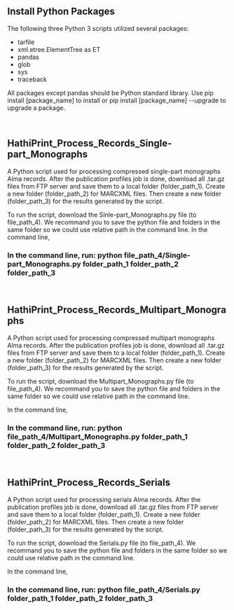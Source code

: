 ## Install Python Packages
The following three Python 3 scripts utilized several packages:
  - tarfile
  - xml.etree.ElementTree as ET
  - pandas
  - glob
  - sys
  - traceback

All packages except pandas should be Python standard library. Use pip install [package_name] to install or pip install [package_name] --upgrade to upgrade a package.

<br/>

## HathiPrint_Process_Records_Single-part_Monographs

A Python script used for processing compressed single-part monographs Alma records. After the publication profiles job is done, download all .tar.gz files from FTP server and save them to a local folder (folder_path_1). Create a new folder (folder_path_2) for MARCXML files. Then create a new folder (folder_path_3) for the results generated by the script.

To run the script, download the Sinle-part_Monographs.py file (to file_path_4). We recommand you to save the python file and folders in the same folder so we could use relative path in the command line.
In the command line, 
### In the command line, run: python file_path_4/Single-part_Monographs.py folder_path_1 folder_path_2 folder_path_3
<br/>

## HathiPrint_Process_Records_Multipart_Monographs
A Python script used for processing compressed multipart monographs Alma records. After the publication profiles job is done, download all .tar.gz files from FTP server and save them to a local folder (folder_path_1). Create a new folder (folder_path_2) for MARCXML files. Then create a new folder (folder_path_3) for the results generated by the script.

To run the script, download the Multipart_Monographs.py file (to file_path_4). We recommand you to save the python file and folders in the same folder so we could use relative path in the command line.

In the command line, 
### In the command line, run: python file_path_4/Multipart_Monographs.py folder_path_1 folder_path_2 folder_path_3
                           
<br/>

## HathiPrint_Process_Records_Serials
A Python script used for processing serials Alma records. After the publication profiles job is done, download all .tar.gz files from FTP server and save them to a local folder (folder_path_1). Create a new folder (folder_path_2) for MARCXML files. Then create a new folder (folder_path_3) for the results generated by the script.

To run the script, download the Serials.py file (to file_path_4). We recommand you to save the python file and folders in the same folder so we could use relative path in the command line.

In the command line, 
### In the command line, run: python file_path_4/Serials.py folder_path_1 folder_path_2 folder_path_3
